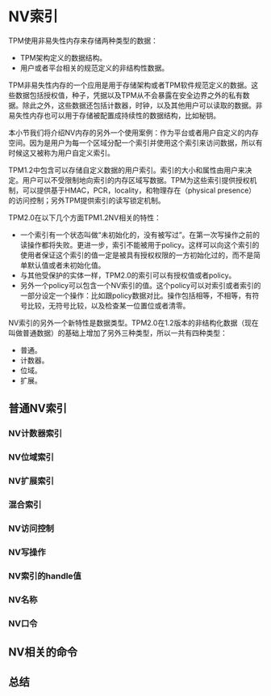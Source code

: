 # NV索引
TPM使用非易失性内存来存储两种类型的数据：
* TPM架构定义的数据结构。
* 用户或者平台相关的规范定义的非结构性数据。

TPM非易失性内存的一个应用是用于存储架构或者TPM软件规范定义的数据。这些数据包括授权值，种子，凭据以及TPM从不会暴露在安全边界之外的私有数据。除此之外，这些数据还包括计数器，时钟，以及其他用户可以读取的数据。非易失性内存也可以用于存储被配置成持续性的数据结构，比如秘钥。

本小节我们将介绍NV内存的另外一个使用案例：作为平台或者用户自定义的内存空间。因为是用户为每一个区域分配一个索引并使用这个索引来访问数据，所以有时候这又被称为用户自定义索引。

TPM1.2中包含可以存储自定义数据的用户索引。索引的大小和属性由用户来决定。用户可以不受限制地向索引的内存区域写数据。TPM为这些索引提供授权机制，可以提供基于HMAC，PCR，locality，和物理存在（physical presence）的访问控制；另外TPM提供索引的读写锁定机制。

TPM2.0在以下几个方面TPM1.2NV相关的特性：
* 一个索引有一个状态叫做“未初始化的，没有被写过”。在第一次写操作之前的读操作都将失败。更进一步，索引不能被用于policy。这样可以向这个索引的使用者保证这个索引的值一定是被具有授权权限的一方初始化过的，而不是简单默认值或者未初始化值。
* 与其他受保护的实体一样，TPM2.0的索引可以有授权值或者policy。
* 另外一个policy可以包含一个NV索引的值。这个policy可以对索引或者索引的一部分设定一个操作：比如跟policy数据对比。操作包括相等，不相等，有符号比较，无符号比较，以及检查某一位置位或者清零。

NV索引的另外一个新特性是数据类型。TPM2.0在1.2版本的非结构化数据（现在叫做普通数据）的基础上增加了另外三种类型，所以一共有四种类型：
* 普通。
* 计数器。
* 位域。
* 扩展。

## 普通NV索引
### NV计数器索引
### NV位域索引
### NV扩展索引
### 混合索引
### NV访问控制
### NV写操作
### NV索引的handle值
### NV名称
### NV口令
## NV相关的命令
## 总结
